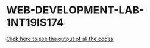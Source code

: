 # WEB-DEVELOPMENT-LAB-1NT19IS174
[Click here to see the output of all the codes](https://lakshana2001.github.io/WEB-DEVELOPMENT-LAB-1NT19IS174/)